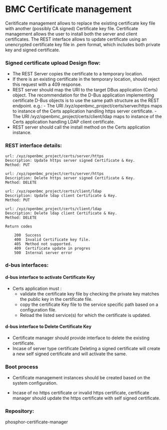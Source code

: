 # BMC Certificate management

Ceritificate management allows to replace the existing certificate key file
with another (possibly CA signed) Certificate key file. Certificate management
allows the user to install both the server and client certificates.  The REST
interface allows to update certificate using an unencrypted certificate key
file in .pem format, which includes both private key and signed certificate.

### Signed certificate upload Design flow:

- The REST Server copies the certificate to a temporary location.
- If there is an existing certificate in the temporary location, should reject
  this request with a 409 response.
- REST server should map the URI to the target DBus application (Certs) object.
  The recommendation for the D-Bus application implementing certificate D-Bus 
  objects is to use the same path structure as the REST endpoint.
     e.g.:
         - The URI /xyz/openbmc_project/certs/server/https maps to instance
           of the Certs application handling https server certificate.
         - The URI /xyz/openbmc_project/certs/client/ldap maps to instance
           of the Certs application handling LDAP client certificate.
- REST server should call the install method on the Certs application
  instance.

### REST interface details:

   ```
   url: /xyz/openbmc_project/certs/server/https
   Description: Update https server signed Certificate & Key.
   Method: PUT

   url: /xyz/openbmc_project/certs/server/https
   Description: Delete https server signed Certificate & Key.
   Method: DELETE

   url: /xyz/openbmc_project/certs/client/ldap
   Description: Update ldap client Certificate & Key.
   Method: PUT

   url: /xyz/openbmc_project/certs/client/ldap
   Description: Delete ldap client Certificate & Key.
   Method: DELETE

   Return codes

       200  Success
       400  Invalid Certificate key file.
       405  Method not supported.
       409  Certificate update in progres
       500  Internal server error
 
   ```


### d-bus interfaces:

#### d-bus interface to activate Certificate Key
- Certs application must :
  - validate the certificate key file by checking the private key matches the
    public key in the certificate file. 
  - copy the certificate Key file to the service specific path based on
    a configuration file.
  - Reload the listed service(s) for which the certificate is updated.

#### d-bus interface to Delete Certificate Key

- Certificate manager should provide interface to delete the existing
  certificate.
- Incase of server type certificate Deleting a signed certificate will
  create a new self signed certificate and will activate the same.

### Boot process
-  Certificate management instances should be created based on the system
   configuration.

-  Incase of no https certificate or invalid https certificate, certificate
   manager should update the https certificate with self signed certificate.

### Repository:
  phosphor-certificate-manager
